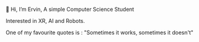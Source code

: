 👋 Hi, I’m Ervin, A simple Computer Science Student 

 Interested in XR, AI and Robots.

One of my favourite quotes is : 
"Sometimes it works, sometimes it doesn't"

<!---
RivenSama/RivenSama is a ✨ special ✨ repository because its `README.md` (this file) appears on your GitHub profile.
You can click the Preview link to take a look at your changes.
--->
